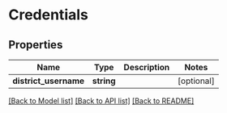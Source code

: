 # Credentials

## Properties
Name | Type | Description | Notes
------------ | ------------- | ------------- | -------------
**district_username** | **string** |  | [optional] 

[[Back to Model list]](../../README.md#documentation-for-models) [[Back to API list]](../../README.md#documentation-for-api-endpoints) [[Back to README]](../../README.md)


